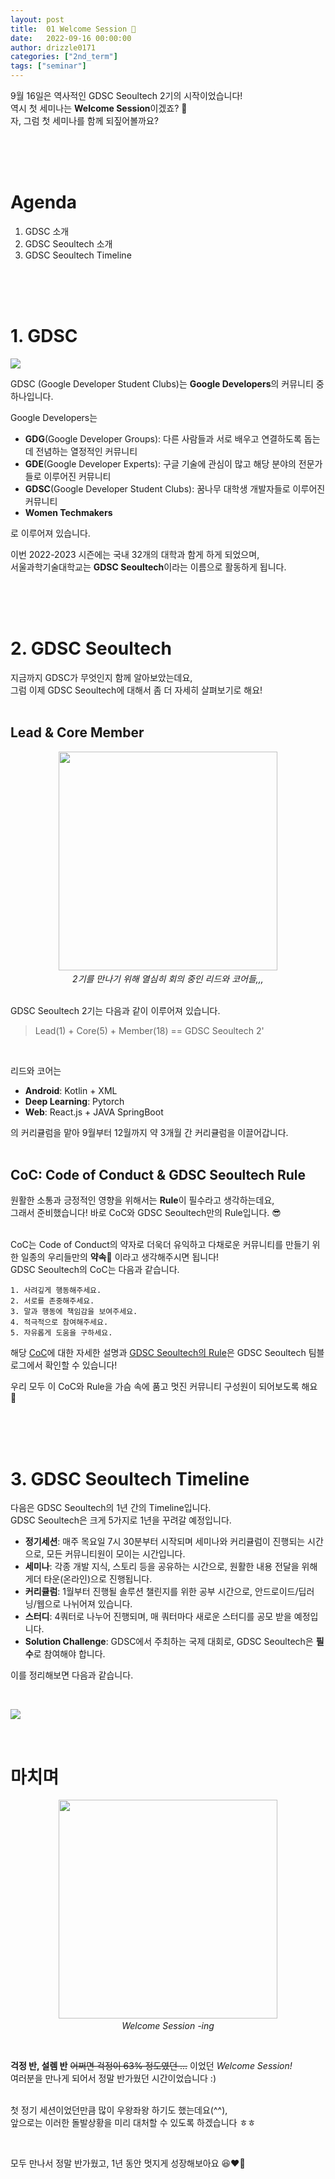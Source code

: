 ```yaml
---
layout: post
title:  01 Welcome Session 🔎
date:   2022-09-16 00:00:00
author: drizzle0171
categories: ["2nd_term"]
tags: ["seminar"]
---
```


9월 16일은 역사적인 GDSC Seoultech 2기의 시작이었습니다! <br>
역시 첫 세미나는 **Welcome Session**이겠죠? 🌟 <br>
자, 그럼 첫 세미나를 함께 되짚어볼까요?

<br>
<br>
<br>

# Agenda
1. GDSC 소개
2. GDSC Seoultech 소개
3. GDSC Seoultech Timeline

<br>
<br>
<br>

# 1. GDSC
![](https://velog.velcdn.com/images/drizzle0171/post/c482c3d3-73da-4e6b-ab42-ed279dd04bd6/image.png)

GDSC (Google Developer Student Clubs)는 **Google Developers**의 커뮤니티 중 하나입니다. <br>

Google Developers는

- **GDG**(Google Developer Groups): 다른 사람들과 서로 배우고 연결하도록 돕는데 전념하는 열정적인 커뮤니티
- **GDE**(Google Developer Experts): 구글 기술에 관심이 많고 해당 분야의 전문가들로 이루어진 커뮤니티
- **GDSC**(Google Developer Student Clubs): 꿈나무 대학생 개발자들로 이루어진 커뮤니티
- **Women Techmakers**

로 이루어져 있습니다. 
<br>

이번 2022-2023 시즌에는 국내 32개의 대학과 함게 하게 되었으며, <br>
서울과학기술대학교는 **GDSC Seoultech**이라는 이름으로 활동하게 됩니다.

<br>
<br>
<br>

# 2. GDSC Seoultech
지금까지 GDSC가 무엇인지 함께 알아보았는데요, <br>
그럼 이제 GDSC Seoultech에 대해서 좀 더 자세히 살펴보기로 해요!
<br>
<br>

## Lead & Core Member
<p align="center">
<img src="https://velog.velcdn.com/images/drizzle0171/post/501756cb-5ce5-449c-826f-2e8a53d193b0/image.png" width="350">
<em> <br> 2기를 만나기 위해 열심히 회의 중인 리드와 코어들,,, </em>
</p>
<br>
GDSC Seoultech 2기는 다음과 같이 이루어져 있습니다.

<br>

> Lead(1) + Core(5) + Member(18) == GDSC Seoultech 2'

<br>

리드와 코어는
- **Android**: Kotlin + XML
- **Deep Learning**: Pytorch
- **Web**: React.js + JAVA SpringBoot

의 커리큘럼을 맡아 9월부터 12월까지 약 3개월 간 커리큘럼을 이끌어갑니다. 
<br>
<br>


## CoC: Code of Conduct & GDSC Seoultech Rule
원활한 소통과 긍정적인 영향을 위해서는 **Rule**이 필수라고 생각하는데요, <br>
그래서 준비했습니다! 바로 CoC와 GDSC Seoultech만의 Rule입니다. 😎<br><br>

CoC는 Code of Conduct의 약자로 더욱더 유익하고 다채로운 커뮤니티를 만들기 위한 일종의 우리들만의 **약속**🙌 이라고 생각해주시면 됩니다! <br>
GDSC Seoultech의 CoC는 다음과 같습니다. <br>

    1. 사려깊게 행동해주세요.
    2. 서로를 존중해주세요.
    3. 말과 행동에 책임감을 보여주세요.
    4. 적극적으로 참여해주세요.
    5. 자유롭게 도움을 구하세요.

해당 [CoC](https://gdsc-seoultech.github.io/rule/coc.html)에 대한 자세한 설명과 [GDSC Seoultech의 Rule](https://gdsc-seoultech.github.io/rule/rule.html)은 GDSC Seoultech 팀블로그에서 확인할 수 있습니다!

우리 모두 이 CoC와 Rule을 가슴 속에 품고 멋진 커뮤니티 구성원이 되어보도록 해요 🥰

<br>
<br>
<br>


# 3. GDSC Seoultech Timeline
다음은 GDSC Seoultech의 1년 간의 Timeline입니다. <br>
GDSC Seoultech은 크게 5가지로 1년을 꾸려갈 예정입니다.

- **정기세션**: 매주 목요일 7시 30분부터 시작되며 세미나와 커리큘럼이 진행되는 시간으로, 모든 커뮤니티원이 모이는 시간입니다.
- **세미나**: 각종 개발 지식, 스토리 등을 공유하는 시간으로, 원활한 내용 전달을 위해 게더 타운(온라인)으로 진행됩니다.
- **커리큘럼**: 1월부터 진행될 솔루션 챌린지를 위한 공부 시간으로, 안드로이드/딥러닝/웹으로 나뉘어져 있습니다.
- **스터디**: 4쿼터로 나누어 진행되며, 매 쿼터마다 새로운 스터디를 공모 받을 예정입니다.
- **Solution Challenge**: GDSC에서 주최하는 국제 대회로, GDSC Seoultech은 **필수**로 참여해야 합니다.

이를 정리해보면 다음과 같습니다.

<br>

![](https://velog.velcdn.com/images/drizzle0171/post/918ecccc-f1c4-4da5-bfd1-93ca45ea4841/image.png)


<br>

# 마치며

<p align="center">
<img src="https://velog.velcdn.com/images/drizzle0171/post/9d3ea3d3-eaee-4d3c-83e3-2be9ab05a7b5/image.png" width="350">
<em> <br> Welcome Session -ing </em>
</p>

<br>


**걱정 반, 설렘 반** ~~어쩌면 걱정이 63% 정도였던 ...~~ 이었던 _Welcome Session!_ <br>
여러분을 만나게 되어서 정말 반가웠던 시간이었습니다 :) <br>

<br> 첫 정기 세션이었던만큼 많이 우왕좌왕 하기도 했는데요(^^), <br>
앞으로는 이러한 돌발상황을 미리 대처할 수 있도록 하겠습니다 ㅎㅎ 

<br>

모두 만나서 정말 반가웠고, 1년 동안 멋지게 성장해보아요 😆❤️‍🔥
